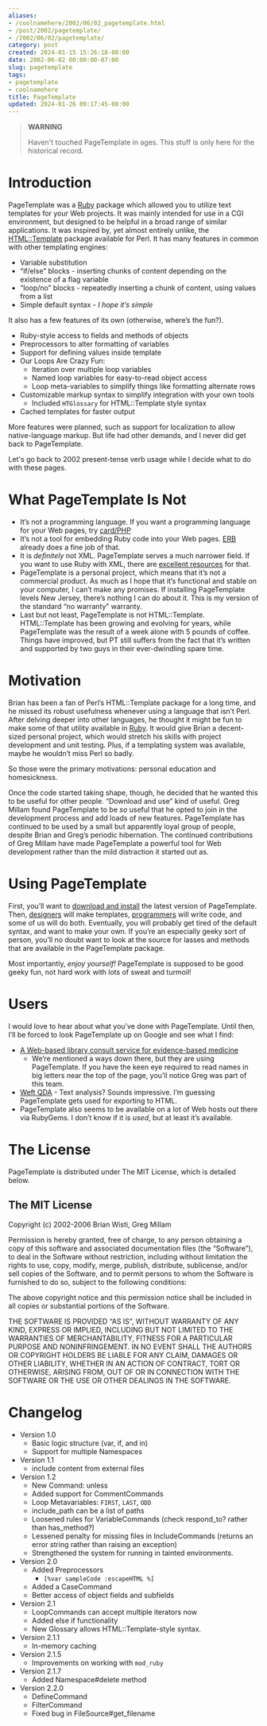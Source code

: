 ```yaml
---
aliases:
- /coolnamehere/2002/06/02_pagetemplate.html
- /post/2002/pagetemplate/
- /2002/06/02/pagetemplate/
category: post
created: 2024-01-15 15:26:18-08:00
date: 2002-06-02 00:00:00-07:00
slug: pagetemplate
tags:
- pagetemplate
- coolnamehere
title: PageTemplate
updated: 2024-01-26 09:17:45-08:00
---
```


> 
 > **WARNING**
>
 > Haven't touched PageTemplate in ages. This stuff is only here for the historical record.

# Introduction

PageTemplate was a [Ruby](../../../card/Ruby.md) package which allowed you to utilize text templates for your Web projects. It was mainly intended for use in a CGI environment, but designed to be helpful in a broad range of similar applications. It was inspired by, yet almost entirely unlike, the [HTML::Template](http://html-template.sourceforge.net/) package available for Perl. It has many features in common with other templating engines:

* Variable substitution
* “if/else” blocks - inserting chunks of content depending on the existence of a flag variable
* “loop/no” blocks - repeatedly inserting a chunk of content, using values from a list
* Simple default syntax - *I hope it’s simple*

It also has a few features of its own (otherwise, where’s the fun?).

* Ruby-style access to fields and methods of objects
* Preprocessors to alter formatting of variables
* Support for defining values inside template
* Our Loops Are Crazy Fun:
  * Iteration over multiple loop variables
  * Named loop variables for easy-to-read object access
  * Loop meta-variables to simplify things like formatting alternate rows
* Customizable markup syntax to simplify integration with your own tools
  * Included `HTGlossary` for HTML::Template style syntax
* Cached templates for faster output

More features were planned, such as support for localization to allow native-language markup. But life had other demands, and I never did get back to PageTemplate.

Let's go back to 2002 present-tense verb usage while I decide what to do with these pages.

# What PageTemplate Is Not

* It’s not a programming language. If you want a programming language for your Web pages, try [card/PHP](../../../card/PHP.md)
* It’s not a tool for embedding Ruby code into your Web pages. [ERB](http://ruby-doc.org/stdlib-2.4.1/libdoc/erb/rdoc/ERB.html) already does a fine job of that.
* It is *definitely* not XML. PageTemplate serves a much narrower field. If you want to use Ruby with XML, there are [excellent resources](http://www.rubyxml.org/) for that.
* PageTemplate is a personal project, which means that it’s not a commercial product. As much as I hope that it’s functional and stable on your computer, I can’t make any promises. If installing PageTemplate levels New Jersey, there’s nothing I can do about it. This is my version of the standard “no warranty” warranty.
* Last but not least, PageTemplate is not HTML::Template. HTML::Template has been growing and evolving for years, while PageTemplate was the result of a week alone with 5 pounds of coffee. Things have improved, but PT still suffers from the fact that it’s written and supported by two guys in their ever-dwindling spare time.

# Motivation

Brian has been a fan of Perl’s HTML::Template package for a long time, and he missed its robust usefulness whenever using a language that isn’t Perl. After delving deeper into other languages, he thought it might be fun to make some of that utility available in [Ruby](/tags/ruby/). It would give Brian a decent-sized personal project, which would stretch his skills with project development and unit testing. Plus, if a templating system was available, maybe he wouldn’t miss Perl so badly.

So those were the primary motivations: personal education and homesickness.

Once the code started taking shape, though, he decided that he wanted this to be useful for other people. “Download and use” kind of useful. Greg Millam found PageTemplate to be *so* useful that he opted to join in the development process and add loads of new features. PageTemplate has continued to be used by a small but apparently loyal group of people, despite Brian and Greg’s periodic hibernation. The continued contributions of Greg Millam have made PageTemplate a powerful tool for Web development rather than the mild distraction it started out as.

# Using PageTemplate

First, you’ll want to [download and install](../07/pagetemplate-getting-it.md) the latest version of PageTemplate. Then, [designers](pagetemplate-the-designers-perspective.md) will make templates, [programmers](pagetemplate-the-programmers-perspective.md) will write code, and some of us will do both. Eventually, you will probably get tired of the default syntax, and want to make your own. If you’re an especially geeky sort of person, you’ll no doubt want to look at the source for lasses and methods that are available in the PageTemplate package.

Most importantly, *enjoy yourself!* PageTemplate is supposed to be good geeky fun, not hard work with lots of sweat and turmoil!

# Users

I would love to hear about what you’ve done with PageTemplate. Until then, I’ll be forced to look PageTemplate up on Google and see what I find:

* [A Web-based library consult service for evidence-based medicine](http://www.pubmedcentral.nih.gov/articlerender.fcgi?artid=1484475)
  * We’re mentioned a ways down there, but they are using PageTemplate. If you have the keen eye required to read names in big letters near the top of the page, you’ll notice Greg was part of this team.
* [Weft QDA](http://www.pressure.to/qda/) - Text analysis? Sounds impressive. I’m guessing PageTemplate gets used for exporting to HTML.
* PageTemplate also seems to be available on a lot of Web hosts out there via RubyGems. I don’t know if it is *used*, but at least it’s available.

# The License

PageTemplate is distributed under The MIT License, which is detailed below.

## The MIT License

Copyright (c) 2002-2006 Brian Wisti, Greg Millam

Permission is hereby granted, free of charge, to any person obtaining a copy of this software and associated documentation files (the “Software”), to deal in the Software without restriction, including without limitation the rights to use, copy, modify, merge, publish, distribute, sublicense, and/or sell copies of the Software, and to permit persons to whom the Software is furnished to do so, subject to
the following conditions:

The above copyright notice and this permission notice shall be included in all copies or substantial portions of the Software.

THE SOFTWARE IS PROVIDED “AS IS”, WITHOUT WARRANTY OF ANY KIND, EXPRESS OR IMPLIED, INCLUDING BUT NOT LIMITED TO THE WARRANTIES OF MERCHANTABILITY, FITNESS FOR A PARTICULAR PURPOSE AND NONINFRINGEMENT. IN NO EVENT SHALL THE AUTHORS OR COPYRIGHT HOLDERS BE LIABLE FOR ANY CLAIM, DAMAGES OR OTHER LIABILITY, WHETHER IN AN ACTION OF CONTRACT, TORT OR OTHERWISE, ARISING FROM, OUT OF OR IN CONNECTION WITH THE SOFTWARE OR THE USE OR OTHER DEALINGS IN THE SOFTWARE.

# Changelog

* Version 1.0
  * Basic logic structure (var, if, and in)
  * Support for multiple Namespaces
* Version 1.1
  * include content from external files
* Version 1.2
  * New Command: unless
  * Added support for CommentCommands
  * Loop Metavariables: `FIRST`, `LAST`, `ODD`
  * include\_path can be a list of paths
  * Loosened rules for VariableCommands (check respond\_to? rather
    than has\_method?)
  * Lessened penalty for missing files in IncludeCommands (returns
    an error string rather than raising an exception)
  * Strengthened the system for running in tainted environments.
* Version 2.0
  * Added Preprocessors
    * `[%var sampleCode :escapeHTML %]`
  * Added a CaseCommand
  * Better access of object fields and subfields
* Version 2.1
  * LoopCommands can accept multiple iterators now
  * Added else if functionality
  * New Glossary allows HTML::Template-style syntax.
* Version 2.1.1
  * In-memory caching
* Version 2.1.5
  * Improvements on working with `mod_ruby`
* Version 2.1.7
  * Added Namespace\#delete method
* Version 2.2.0
  * DefineCommand
  * FilterCommand
  * Fixed bug in FileSource\#get\_filename